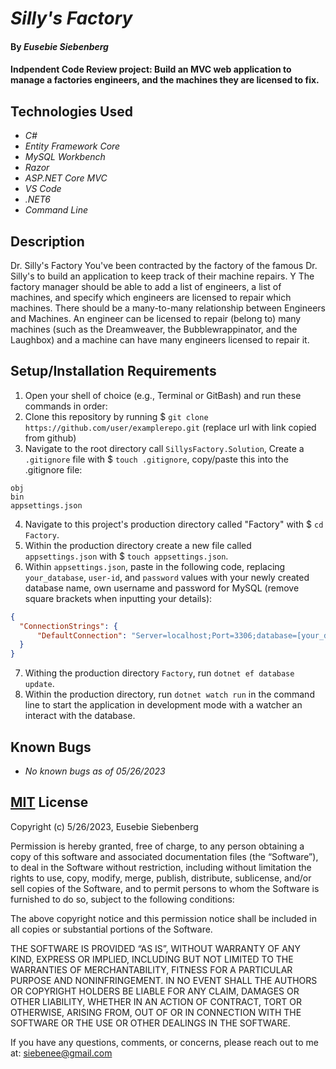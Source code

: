 # _Silly's Factory_

#### By _**Eusebie Siebenberg**_

#### Indpendent Code Review project: Build an MVC web application to manage a factories engineers, and the machines they are licensed to fix.

## Technologies Used

* _C#_
* _Entity Framework Core_
* _MySQL Workbench_
* _Razor_
* _ASP.NET Core MVC_
* _VS Code_
* _.NET6_
* _Command Line_

## Description 

Dr. Silly's Factory
You've been contracted by the factory of the famous Dr. Silly's to build an application to keep track of their machine repairs. Y The factory manager should be able to add a list of engineers, a list of machines, and specify which engineers are licensed to repair which machines. There should be a many-to-many relationship between Engineers and Machines. An engineer can be licensed to repair (belong to) many machines (such as the Dreamweaver, the Bubblewrappinator, and the Laughbox) and a machine can have many engineers licensed to repair it.

## Setup/Installation Requirements

1. Open your shell of choice (e.g., Terminal or GitBash) and run these commands in order:
2. Clone this repository by running $ `git clone https://github.com/user/examplerepo.git` (replace url with link copied from github)
3. Navigate to the root directory call `SillysFactory.Solution`, Create a `.gitignore` file with $ `touch .gitignore`, copy/paste this into the .gitignore file:
```
obj
bin
appsettings.json
```
4. Navigate to this project's production directory called "Factory" with $ `cd Factory`.
5. Within the production directory create a new file called `appsettings.json`  with $ `touch appsettings.json`.
6. Within `appsettings.json`, paste in the following code, replacing `your_database`, `user-id`, and `password` values with your newly created database name, own username and password for MySQL 
(remove square brackets when inputting your details):

```json
{
  "ConnectionStrings": {
      "DefaultConnection": "Server=localhost;Port=3306;database=[your_database];uid=[user-id];pwd=[password];"
  }
}
```
7. Withing the production directory `Factory`, run `dotnet ef database update`.
8. Within the production directory, run `dotnet watch run` in the command line to start the application in development mode with a watcher an interact with the database.

## Known Bugs 

* _No known bugs as of 05/26/2023_

## [MIT](https://opensource.org/license/mit/) License

Copyright (c) 5/26/2023, Eusebie Siebenberg

Permission is hereby granted, free of charge, to any person obtaining a copy of this software and associated documentation files (the “Software”), to deal in the Software without restriction, including without limitation the rights to use, copy, modify, merge, publish, distribute, sublicense, and/or sell copies of the Software, and to permit persons to whom the Software is furnished to do so, subject to the following conditions:

The above copyright notice and this permission notice shall be included in all copies or substantial portions of the Software.

THE SOFTWARE IS PROVIDED “AS IS”, WITHOUT WARRANTY OF ANY KIND, EXPRESS OR IMPLIED, INCLUDING BUT NOT LIMITED TO THE WARRANTIES OF MERCHANTABILITY, FITNESS FOR A PARTICULAR PURPOSE AND NONINFRINGEMENT. IN NO EVENT SHALL THE AUTHORS OR COPYRIGHT HOLDERS BE LIABLE FOR ANY CLAIM, DAMAGES OR OTHER LIABILITY, WHETHER IN AN ACTION OF CONTRACT, TORT OR OTHERWISE, ARISING FROM, OUT OF OR IN CONNECTION WITH THE SOFTWARE OR THE USE OR OTHER DEALINGS IN THE SOFTWARE.

If you have any questions, comments, or concerns, please reach out to me at: siebenee@gmail.com